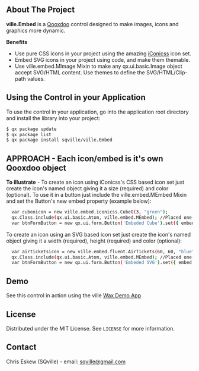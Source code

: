 <!-- ABOUT THE PROJECT -->
## About The Project

**ville.Embed** is a [Qooxdoo](https://qooxdoo.org/) control designed to make images, icons and graphics more dynamic.

**Benefits**
* Use pure CSS icons in your project using the amazing [iConicss](https://github.com/Viglino/iconicss) icon set.
* Embed SVG icons in your project using code, and make them themable.
* Use ville.embed.MImage Mixin to make any qx.ui.basic.Image object accept SVG/HTML content. Use themes to define the SVG/HTML/Clip-path values.


<!-- GETTING STARTED -->
## Using the Control in your Application
To use the control in your application, go into the application root directory and install the library into your project:
```sh
$ qx package update
$ qx package list
$ qx package install sqville/ville.Embed
```

## APPROACH - Each icon/embed is it's own Qooxdoo object
**To illustrate** - To create an icon using iConicss's CSS based icon set just create the icon's named object giving it a size (required) and color (optional). To use it in a button just include the ville.embed.MEmbed Mixin and set the Button's new embed property (example below): 
```sh
  var cubeoicon = new ville.embed.iconicss.CubeO(3, "green");
  qx.Class.include(qx.ui.basic.Atom, ville.embed.MEmbed); //Placed one-time at the top of your applicaition code
  var btnFormButton = new qx.ui.form.Button('Embeded Cube').set({ embed : cubeoicon });
```

To create an icon using an SVG based icon set just create the icon's named object giving it a width (required), height (required) and color (optional):
```sh
  var airticketsicon = new ville.embed.fluent.AirTickets(60, 60, "blue");
  qx.Class.include(qx.ui.basic.Atom, ville.embed.MEmbed); //Placed one-time at the top of your applicaition code
  var btnFormButton = new qx.ui.form.Button('Embeded SVG').set({ embed : airticketsicon });
```

<!-- DEMO -->
## Demo
See this control in action using the ville [Wax Demo App](http://qooxdoo.org/qxl.packagebrowser/qxl.packagebrowser/demos/sqville/ville.Embed/waxdemo/)


<!-- LICENSE -->
## License

Distributed under the MIT License. See `LICENSE` for more information.



<!-- CONTACT -->
## Contact

Chris Eskew (SQville) - email: sqville@gmail.com